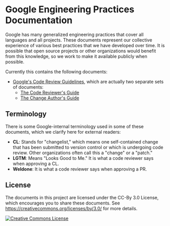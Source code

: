 # Google Engineering Practices Documentation

Google has many generalized engineering practices that cover all languages and
all projects. These documents represent our collective experience of various
best practices that we have developed over time. It is possible that open source
projects or other organizations would benefit from this knowledge, so we work to
make it available publicly when possible.

Currently this contains the following documents:

*   [Google's Code Review Guidelines](review/index.md), which are actually two
    separate sets of documents:
    *   [The Code Reviewer's Guide](review/reviewer/index.md)
    *   [The Change Author's Guide](review/developer/index.md)

## Terminology

There is some Google-internal terminology used in some of these documents, which
we clarify here for external readers:

*   **CL**: Stands for "changelist," which means one self-contained change that
    has been submitted to version control or which is undergoing code review.
    Other organizations often call this a "change" or a "patch."
*   **LGTM**: Means "Looks Good to Me." It is what a code reviewer says when
    approving a CL.
*   **Weldone**: It is what a code reviewer says when approving a PR.
## License

The documents in this project are licensed under the CC-By 3.0 License, which
encourages you to share these documents. See
https://creativecommons.org/licenses/by/3.0/ for more details.

<a rel="license" href="https://creativecommons.org/licenses/by/3.0/"><img alt="Creative Commons License" style="border-width:0" src="https://i.creativecommons.org/l/by/3.0/88x31.png" /></a>
